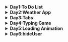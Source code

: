 

<details>
 <summary><b>Day1:To Do List</b></summary>
 
  - **Basic DOM manipulation**
    - createElement
    - removeChild
    - appendChild
  - **Using Forms**
    - When a form is submitted, the page will re-render. To stop this from happening, call `event.preventDefault()` in the event handler.
</details>


<details>
  <summary><b>Day2:Weather App</b></summary>

  - **fetching Open Weather API**
    - [API DOC](https://openweathermap.org/current)
  - **Geolocation API**
    -   ```
        navigator.geolocation.getCurrentPosition((position) => {
        let lat = position.coords.latitude;
        let lon = position.coords.longitude;
        })
        ```
  - **Basic DOM manipulation**
    - firstChild   
  
</details>

<details>
  <summary><b>Day3:Tabs</b></summary>

  - **Basic DOM manipulation**
    - querySelectorAll
  - **this keyword in HTML**
    - `this` in html will pass the element itself as an argument to the function.
  - **CSS keframes**
    - animating your css.
    - call this in css class.
</details>


<details>
  <summary><b>Day4:Typing Game</b></summary>

  - **event Handler**
    - use onkey up to see the whole change, on key down will print previous change.
  - **Built in Javascript async Function**
    - setInterval
    - setTimeout
</details>

<details>
  <summary><b>Day5:Loading Animation</b></summary>
    
   - **CSS keyframes**
     - using keyframes to animate the loading bar.
     - in keyframe, we change the width.
     - adding this to style that deals with color.
</details>


<details>
  <summary><b>Day6:hideUser</b></summary>
    
   - **CSS keyframes**
     - using keyframes to animate the the profile card.
  - **event Handler**
    - ```btn.addEventListener("click")```
    - yet another way to add event listener. 
    - this is different than passing the function straight to the element. 
  - **adding css straight from javascript**
    - ```profileCard.style.animation = ""```
  - **using font awesome**
    - official font-awesome [Docs]("https://fontawesome.com/")

    
</details>

